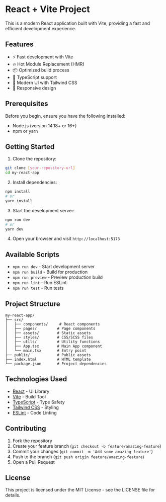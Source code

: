 # React + Vite Project

This is a modern React application built with Vite, providing a fast and efficient development experience.

## Features

- ⚡️ Fast development with Vite
- 🔥 Hot Module Replacement (HMR)
- 📦 Optimized build process
- 🎯 TypeScript support
- 🎨 Modern UI with Tailwind CSS
- 📱 Responsive design

## Prerequisites

Before you begin, ensure you have the following installed:

- Node.js (version 14.18+ or 16+)
- npm or yarn

## Getting Started

1. Clone the repository:

```bash
git clone [your-repository-url]
cd my-react-app
```

2. Install dependencies:

```bash
npm install
# or
yarn install
```

3. Start the development server:

```bash
npm run dev
# or
yarn dev
```

4. Open your browser and visit `http://localhost:5173`

## Available Scripts

- `npm run dev` - Start development server
- `npm run build` - Build for production
- `npm run preview` - Preview production build
- `npm run lint` - Run ESLint
- `npm run test` - Run tests

## Project Structure

```
my-react-app/
├── src/
│   ├── components/     # React components
│   ├── pages/         # Page components
│   ├── assets/        # Static assets
│   ├── styles/        # CSS/SCSS files
│   ├── utils/         # Utility functions
│   ├── App.tsx        # Main App component
│   └── main.tsx       # Entry point
├── public/            # Public assets
├── index.html         # HTML template
└── package.json       # Project dependencies
```

## Technologies Used

- [React](https://reactjs.org/) - UI Library
- [Vite](https://vitejs.dev/) - Build Tool
- [TypeScript](https://www.typescriptlang.org/) - Type Safety
- [Tailwind CSS](https://tailwindcss.com/) - Styling
- [ESLint](https://eslint.org/) - Code Linting

## Contributing

1. Fork the repository
2. Create your feature branch (`git checkout -b feature/amazing-feature`)
3. Commit your changes (`git commit -m 'Add some amazing feature'`)
4. Push to the branch (`git push origin feature/amazing-feature`)
5. Open a Pull Request

## License

This project is licensed under the MIT License - see the LICENSE file for details.
